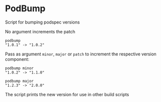 # PodBump
Script for bumping podspec versions

No argument increments the patch 


```
podbump
"1.0.1" -> "1.0.2"
```

Pass as argument `minor`, `major` or `patch` to increment the respective version component:


```
podbump minor
"1.0.2" -> "1.1.0"
```

```
podbump major
"1.2.3" -> "2.0.0"
```

The script prints the new version for use in other build scripts
